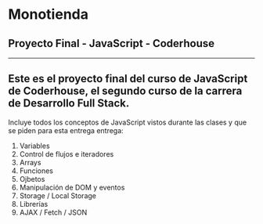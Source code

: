# Monotienda
## Proyecto Final - JavaScript - Coderhouse

***
Este es el proyecto final del curso de JavaScript de Coderhouse, el segundo curso de la carrera de Desarrollo Full Stack.
---
Incluye todos los conceptos de JavaScript vistos durante las clases y que se piden para esta entrega entrega:
1. Variables
2. Control de flujos e iteradores
3. Arrays
4. Funciones
5. Ojbetos
6. Manipulación de DOM y eventos
7. Storage / Local Storage
8. Librerías
9. AJAX / Fetch / JSON